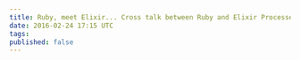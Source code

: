 ```yaml
---
title: Ruby, meet Elixir... Cross talk between Ruby and Elixir Processes using BERT
date: 2016-02-24 17:15 UTC
tags:
published: false
---
```

